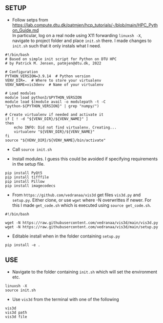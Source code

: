 ## SETUP

- Follow setps from 
https://lab.compute.dtu.dk/patmjen/hcp_tutorials/-/blob/main/HPC_Python_Guide.md  
In particular, log on a real node using X11 forwarding `linuxsh -X`, navigate to project folder and place `init.sh` there. I made changes to `init.sh` such that it only instals what I need. 

```
#!/bin/bash
# Based on simple init script for Python on DTU HPC
# by Patrick M. Jensen, patmjen@dtu.dk, 2022

# Configuration
PYTHON_VERSION=3.9.14  # Python version
VENV_DIR=.  # Where to store your virtualenv
VENV_NAME=vis3denv  # Name of your virtualenv

# Load modules
module load python3/$PYTHON_VERSION
module load $(module avail -o modulepath -t -C "python-${PYTHON_VERSION}" | grep "numpy/")

# Create virtualenv if needed and activate it
if [ ! -d "${VENV_DIR}/${VENV_NAME}" ]
then
    echo INFO: Did not find virtualenv. Creating...
    virtualenv "${VENV_DIR}/${VENV_NAME}"
fi
source "${VENV_DIR}/${VENV_NAME}/bin/activate"
```

- Call `source init.sh`

- Install modules. I guess this could be avoided if specifying requirements in the setup file.
```
pip install PyQt5
pip install tifffile
pip install Pillow
pip install imagecodecs
```

- From `https://github.com/vedranaa/vis3d` get files `vis3d.py` and `setup.py`. Either clone, or use  `wget` where -N overwrittes if newer. For this I made  `get_code.sh` which is executed using `source get_code.sh`.
```
#!/bin/bash

wget -N https://raw.githubusercontent.com/vedranaa/vis3d/main/vis3d.py 
wget -N https://raw.githubusercontent.com/vedranaa/vis3d/main/setup.py
````

- Editable install when in the folder containing `setup.py`
```
pip install -e .
```


## USE
- Navigate to the folder containing `init.sh` which will set the environment etc.

```
linuxsh -X
source init.sh
```

- Use `vis3d` from the terminal with one of the following
```
vis3d
vis3d path
vis3d file 
```

